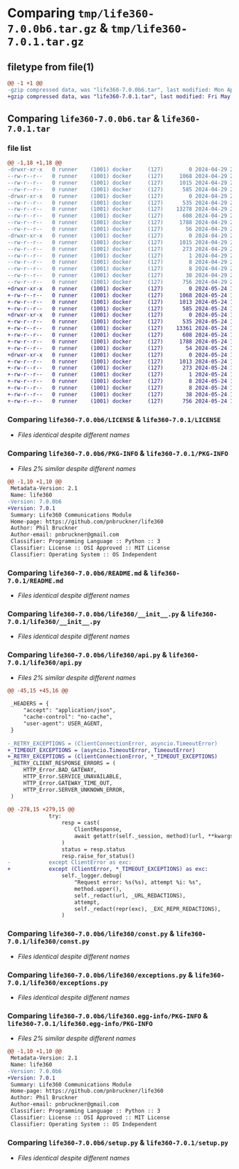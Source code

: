 # Comparing `tmp/life360-7.0.0b6.tar.gz` & `tmp/life360-7.0.1.tar.gz`

## filetype from file(1)

```diff
@@ -1 +1 @@
-gzip compressed data, was "life360-7.0.0b6.tar", last modified: Mon Apr 29 20:11:52 2024, max compression
+gzip compressed data, was "life360-7.0.1.tar", last modified: Fri May 24 13:58:54 2024, max compression
```

## Comparing `life360-7.0.0b6.tar` & `life360-7.0.1.tar`

### file list

```diff
@@ -1,18 +1,18 @@
-drwxr-xr-x   0 runner    (1001) docker     (127)        0 2024-04-29 20:11:52.252387 life360-7.0.0b6/
--rw-r--r--   0 runner    (1001) docker     (127)     1068 2024-04-29 20:11:49.000000 life360-7.0.0b6/LICENSE
--rw-r--r--   0 runner    (1001) docker     (127)     1015 2024-04-29 20:11:52.252387 life360-7.0.0b6/PKG-INFO
--rw-r--r--   0 runner    (1001) docker     (127)      585 2024-04-29 20:11:49.000000 life360-7.0.0b6/README.md
-drwxr-xr-x   0 runner    (1001) docker     (127)        0 2024-04-29 20:11:52.252387 life360-7.0.0b6/life360/
--rw-r--r--   0 runner    (1001) docker     (127)      535 2024-04-29 20:11:49.000000 life360-7.0.0b6/life360/__init__.py
--rw-r--r--   0 runner    (1001) docker     (127)    13278 2024-04-29 20:11:49.000000 life360-7.0.0b6/life360/api.py
--rw-r--r--   0 runner    (1001) docker     (127)      608 2024-04-29 20:11:49.000000 life360-7.0.0b6/life360/const.py
--rw-r--r--   0 runner    (1001) docker     (127)     1788 2024-04-29 20:11:49.000000 life360-7.0.0b6/life360/exceptions.py
--rw-r--r--   0 runner    (1001) docker     (127)       56 2024-04-29 20:11:49.000000 life360-7.0.0b6/life360/version.py
-drwxr-xr-x   0 runner    (1001) docker     (127)        0 2024-04-29 20:11:52.252387 life360-7.0.0b6/life360.egg-info/
--rw-r--r--   0 runner    (1001) docker     (127)     1015 2024-04-29 20:11:52.000000 life360-7.0.0b6/life360.egg-info/PKG-INFO
--rw-r--r--   0 runner    (1001) docker     (127)      273 2024-04-29 20:11:52.000000 life360-7.0.0b6/life360.egg-info/SOURCES.txt
--rw-r--r--   0 runner    (1001) docker     (127)        1 2024-04-29 20:11:52.000000 life360-7.0.0b6/life360.egg-info/dependency_links.txt
--rw-r--r--   0 runner    (1001) docker     (127)        8 2024-04-29 20:11:52.000000 life360-7.0.0b6/life360.egg-info/requires.txt
--rw-r--r--   0 runner    (1001) docker     (127)        8 2024-04-29 20:11:52.000000 life360-7.0.0b6/life360.egg-info/top_level.txt
--rw-r--r--   0 runner    (1001) docker     (127)       38 2024-04-29 20:11:52.252387 life360-7.0.0b6/setup.cfg
--rw-r--r--   0 runner    (1001) docker     (127)      756 2024-04-29 20:11:49.000000 life360-7.0.0b6/setup.py
+drwxr-xr-x   0 runner    (1001) docker     (127)        0 2024-05-24 13:58:54.451793 life360-7.0.1/
+-rw-r--r--   0 runner    (1001) docker     (127)     1068 2024-05-24 13:58:48.000000 life360-7.0.1/LICENSE
+-rw-r--r--   0 runner    (1001) docker     (127)     1013 2024-05-24 13:58:54.451793 life360-7.0.1/PKG-INFO
+-rw-r--r--   0 runner    (1001) docker     (127)      585 2024-05-24 13:58:48.000000 life360-7.0.1/README.md
+drwxr-xr-x   0 runner    (1001) docker     (127)        0 2024-05-24 13:58:54.451793 life360-7.0.1/life360/
+-rw-r--r--   0 runner    (1001) docker     (127)      535 2024-05-24 13:58:48.000000 life360-7.0.1/life360/__init__.py
+-rw-r--r--   0 runner    (1001) docker     (127)    13361 2024-05-24 13:58:48.000000 life360-7.0.1/life360/api.py
+-rw-r--r--   0 runner    (1001) docker     (127)      608 2024-05-24 13:58:48.000000 life360-7.0.1/life360/const.py
+-rw-r--r--   0 runner    (1001) docker     (127)     1788 2024-05-24 13:58:48.000000 life360-7.0.1/life360/exceptions.py
+-rw-r--r--   0 runner    (1001) docker     (127)       54 2024-05-24 13:58:48.000000 life360-7.0.1/life360/version.py
+drwxr-xr-x   0 runner    (1001) docker     (127)        0 2024-05-24 13:58:54.451793 life360-7.0.1/life360.egg-info/
+-rw-r--r--   0 runner    (1001) docker     (127)     1013 2024-05-24 13:58:54.000000 life360-7.0.1/life360.egg-info/PKG-INFO
+-rw-r--r--   0 runner    (1001) docker     (127)      273 2024-05-24 13:58:54.000000 life360-7.0.1/life360.egg-info/SOURCES.txt
+-rw-r--r--   0 runner    (1001) docker     (127)        1 2024-05-24 13:58:54.000000 life360-7.0.1/life360.egg-info/dependency_links.txt
+-rw-r--r--   0 runner    (1001) docker     (127)        8 2024-05-24 13:58:54.000000 life360-7.0.1/life360.egg-info/requires.txt
+-rw-r--r--   0 runner    (1001) docker     (127)        8 2024-05-24 13:58:54.000000 life360-7.0.1/life360.egg-info/top_level.txt
+-rw-r--r--   0 runner    (1001) docker     (127)       38 2024-05-24 13:58:54.451793 life360-7.0.1/setup.cfg
+-rw-r--r--   0 runner    (1001) docker     (127)      756 2024-05-24 13:58:48.000000 life360-7.0.1/setup.py
```

### Comparing `life360-7.0.0b6/LICENSE` & `life360-7.0.1/LICENSE`

 * *Files identical despite different names*

### Comparing `life360-7.0.0b6/PKG-INFO` & `life360-7.0.1/PKG-INFO`

 * *Files 2% similar despite different names*

```diff
@@ -1,10 +1,10 @@
 Metadata-Version: 2.1
 Name: life360
-Version: 7.0.0b6
+Version: 7.0.1
 Summary: Life360 Communications Module
 Home-page: https://github.com/pnbruckner/life360
 Author: Phil Bruckner
 Author-email: pnbruckner@gmail.com
 Classifier: Programming Language :: Python :: 3
 Classifier: License :: OSI Approved :: MIT License
 Classifier: Operating System :: OS Independent
```

### Comparing `life360-7.0.0b6/README.md` & `life360-7.0.1/README.md`

 * *Files identical despite different names*

### Comparing `life360-7.0.0b6/life360/__init__.py` & `life360-7.0.1/life360/__init__.py`

 * *Files identical despite different names*

### Comparing `life360-7.0.0b6/life360/api.py` & `life360-7.0.1/life360/api.py`

 * *Files 2% similar despite different names*

```diff
@@ -45,15 +45,16 @@
 
 _HEADERS = {
     "accept": "application/json",
     "cache-control": "no-cache",
     "user-agent": USER_AGENT,
 }
 
-_RETRY_EXCEPTIONS = (ClientConnectionError, asyncio.TimeoutError)
+_TIMEOUT_EXCEPTIONS = (asyncio.TimeoutError, TimeoutError)
+_RETRY_EXCEPTIONS = (ClientConnectionError, *_TIMEOUT_EXCEPTIONS)
 _RETRY_CLIENT_RESPONSE_ERRORS = (
     HTTP_Error.BAD_GATEWAY,
     HTTP_Error.SERVICE_UNAVAILABLE,
     HTTP_Error.GATEWAY_TIME_OUT,
     HTTP_Error.SERVER_UNKNOWN_ERROR,
 )
 
@@ -278,15 +279,15 @@
             try:
                 resp = cast(
                     ClientResponse,
                     await getattr(self._session, method)(url, **kwargs),
                 )
                 status = resp.status
                 resp.raise_for_status()
-            except ClientError as exc:
+            except (ClientError, *_TIMEOUT_EXCEPTIONS) as exc:
                 self._logger.debug(
                     "Request error: %s(%s), attempt %i: %s",
                     method.upper(),
                     self._redact(url, _URL_REDACTIONS),
                     attempt,
                     self._redact(repr(exc), _EXC_REPR_REDACTIONS),
                 )
```

### Comparing `life360-7.0.0b6/life360/const.py` & `life360-7.0.1/life360/const.py`

 * *Files identical despite different names*

### Comparing `life360-7.0.0b6/life360/exceptions.py` & `life360-7.0.1/life360/exceptions.py`

 * *Files identical despite different names*

### Comparing `life360-7.0.0b6/life360.egg-info/PKG-INFO` & `life360-7.0.1/life360.egg-info/PKG-INFO`

 * *Files 2% similar despite different names*

```diff
@@ -1,10 +1,10 @@
 Metadata-Version: 2.1
 Name: life360
-Version: 7.0.0b6
+Version: 7.0.1
 Summary: Life360 Communications Module
 Home-page: https://github.com/pnbruckner/life360
 Author: Phil Bruckner
 Author-email: pnbruckner@gmail.com
 Classifier: Programming Language :: Python :: 3
 Classifier: License :: OSI Approved :: MIT License
 Classifier: Operating System :: OS Independent
```

### Comparing `life360-7.0.0b6/setup.py` & `life360-7.0.1/setup.py`

 * *Files identical despite different names*

